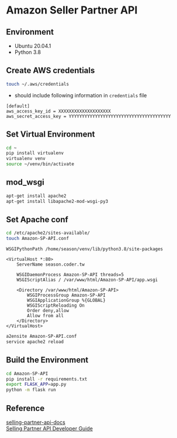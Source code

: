 # Amazon Seller Partner API

## Environment
- Ubuntu 20.04.1
- Python 3.8

## Create AWS credentials
```bash
touch ~/.aws/credentials
```
- should include following information in `credentials` file
```
[default]
aws_access_key_id = XXXXXXXXXXXXXXXXXXXX 
aws_secret_access_key = YYYYYYYYYYYYYYYYYYYYYYYYYYYYYYYYYYYYYYY
```

## Set Virtual Environment
``` bash
cd ~
pip install virtualenv
virtualenv venv
source ~/venv/bin/activate
```

## mod_wsgi
``` bash
apt-get install apache2
apt-get install libapache2-mod-wsgi-py3
```

## Set Apache conf
``` bash
cd /etc/apache2/sites-available/
touch Amazon-SP-API.conf
```
```
WSGIPythonPath /home/season/venv/lib/python3.8/site-packages

<VirtualHost *:80>
    ServerName season.coder.tw

    WSGIDaemonProcess Amazon-SP-API threads=5
    WSGIScriptAlias / /var/www/html/Amazon-SP-API/app.wsgi

    <Directory /var/www/html/Amazon-SP-API>
        WSGIProcessGroup Amazon-SP-API
        WSGIApplicationGroup %{GLOBAL}
        WSGIScriptReloading On
        Order deny,allow
        Allow from all
    </Directory>
</VirtualHost>
```
``` bash
a2ensite Amazon-SP-API.conf
service apache2 reload
```

## Build the Environment
```bash
cd Amazon-SP-API
pip install -r requirements.txt
export FLASK_APP=app.py
python -m flask run
```

## Reference
[selling-partner-api-docs](https://github.com/amzn/selling-partner-api-docs) <br>
[Selling Partner API Developer Guide](https://github.com/amzn/selling-partner-api-docs/blob/main/guides/developer-guide/SellingPartnerApiDeveloperGuide.md)
